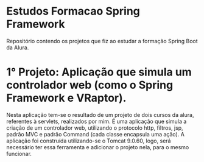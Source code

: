 # Estudos Formacao Spring Framework
Repositório contendo os projetos que fiz ao estudar a formação Spring Boot da Alura.

# 1° Projeto: Aplicação que simula um controlador web (como o Spring Framework e VRaptor).

Nesta aplicação tem-se o resultado de um projeto de dois cursos da alura, referentes à servlets, realizados por mim. É uma aplicação que simula a criação de um controlador web, utilizando o protocolo http, filtros, jsp, padrão MVC e padrão Command (cada classe encapsula uma ação). A aplicação foi construída utilizando-se o Tomcat 9.0.60, logo, será necessário ter essa ferramenta e adicionar o projeto nela, para o mesmo funcionar.
